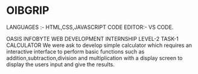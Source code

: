 # OIBGRIP
LANGUAGES :- HTML,CSS,JAVASCRIPT
CODE EDITOR:- VS CODE.

OASIS INFOBYTE WEB DEVELOPMENT INTERNSHIP
LEVEL-2 
TASK-1 CALCULATOR
We were ask to develop simple calculator which requires an interactive interface to perform basic functions such as addition,subtraction,division and multiplication with 
a display screen to display the users input and give the results.
